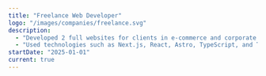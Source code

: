 ```yaml
---
title: "Freelance Web Developer"
logo: "/images/companies/freelance.svg"
description:
  - "Developed 2 full websites for clients in e-commerce and corporate sectors, including an [online store](https://gavilan-shop.vercel.app/) with Stripe integration and a responsive, optimized institutional site."
  - "Used technologies such as Next.js, React, Astro, TypeScript, and Tailwind to build efficient, accessible, and scalable interfaces tailored to each client."
startDate: "2025-01-01"
current: true
---
```

